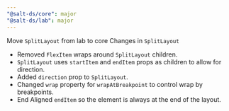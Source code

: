 ```yaml
---
"@salt-ds/core": major
"@salt-ds/lab": major
---
```


Move `SplitLayout` from lab to core
Changes in `SplitLayout`

- Removed `FlexItem` wraps around `SplitLayout` children.
- `SplitLayout` uses `startItem` and `endItem` props as children to allow for direction.
- Added `direction` prop to `SplitLayout`.
- Changed `wrap` property for `wrapAtBreakpoint` to control wrap by breakpoints.
- End Aligned `endItem` so the element is always at the end of the layout.
